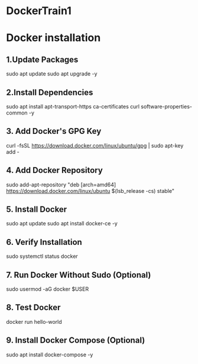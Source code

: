 # DockerTrain1

# Docker installation

## 1.Update Packages
sudo apt update
sudo apt upgrade -y

## 2.Install Dependencies
sudo apt install apt-transport-https ca-certificates curl software-properties-common -y

## 3. Add Docker's GPG Key
curl -fsSL https://download.docker.com/linux/ubuntu/gpg | sudo apt-key add -

## 4. Add Docker Repository
sudo add-apt-repository "deb [arch=amd64] https://download.docker.com/linux/ubuntu $(lsb_release -cs) stable"

## 5. Install Docker
sudo apt update
sudo apt install docker-ce -y

## 6. Verify Installation
sudo systemctl status docker

## 7. Run Docker Without Sudo (Optional)
sudo usermod -aG docker $USER

## 8. Test Docker
docker run hello-world

## 9. Install Docker Compose (Optional)
sudo apt install docker-compose -y
